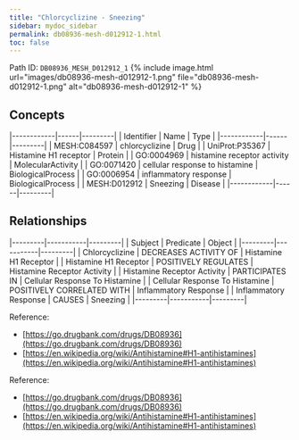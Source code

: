 ```yaml
---
title: "Chlorcyclizine - Sneezing"
sidebar: mydoc_sidebar
permalink: db08936-mesh-d012912-1.html
toc: false 
---
```



Path ID: `DB08936_MESH_D012912_1`
{% include image.html url="images/db08936-mesh-d012912-1.png" file="db08936-mesh-d012912-1.png" alt="db08936-mesh-d012912-1" %}

## Concepts

|------------|------|---------|
| Identifier | Name | Type    |
|------------|------|---------|
| MESH:C084597 | chlorcyclizine | Drug |
| UniProt:P35367 | Histamine H1 receptor | Protein |
| GO:0004969 | histamine receptor activity | MolecularActivity |
| GO:0071420 | cellular response to histamine | BiologicalProcess |
| GO:0006954 | inflammatory response | BiologicalProcess |
| MESH:D012912 | Sneezing | Disease |
|------------|------|---------|

## Relationships

|---------|-----------|---------|
| Subject | Predicate | Object  |
|---------|-----------|---------|
| Chlorcyclizine | DECREASES ACTIVITY OF | Histamine H1 Receptor |
| Histamine H1 Receptor | POSITIVELY REGULATES | Histamine Receptor Activity |
| Histamine Receptor Activity | PARTICIPATES IN | Cellular Response To Histamine |
| Cellular Response To Histamine | POSITIVELY CORRELATED WITH | Inflammatory Response |
| Inflammatory Response | CAUSES | Sneezing |
|---------|-----------|---------|

Reference: 
  - [https://go.drugbank.com/drugs/DB08936](https://go.drugbank.com/drugs/DB08936)
  - [https://en.wikipedia.org/wiki/Antihistamine#H1-antihistamines](https://en.wikipedia.org/wiki/Antihistamine#H1-antihistamines)

Reference: 
  - [https://go.drugbank.com/drugs/DB08936](https://go.drugbank.com/drugs/DB08936)
  - [https://en.wikipedia.org/wiki/Antihistamine#H1-antihistamines](https://en.wikipedia.org/wiki/Antihistamine#H1-antihistamines)
